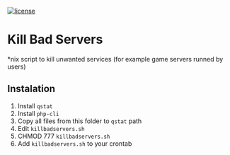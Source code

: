 [![license](https://img.shields.io/github/license/SkyCommunity/kill-bad-servers.svg)](License.txt)

# Kill Bad Servers

*nix script to kill unwanted services (for example game servers runned by users)

## Instalation

1. Install `qstat`
2. Install `php-cli`
3. Copy all files from this folder to `qstat` path
4. Edit `killbadservers.sh`
5. CHMOD 777 `killbadservers.sh`
6. Add `killbadservers.sh` to your crontab
